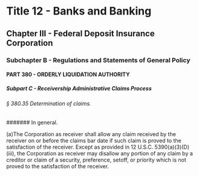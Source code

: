
# Title 12 - Banks and Banking
## Chapter III - Federal Deposit Insurance Corporation
### Subchapter B - Regulations and Statements of General Policy
#### PART 380 - ORDERLY LIQUIDATION AUTHORITY
##### Subpart C - Receivership Administrative Claims Process
###### § 380.35 Determination of claims.
####### In general.

(a)The Corporation as receiver shall allow any claim received by the receiver on or before the claims bar date if such claim is proved to the satisfaction of the receiver. Except as provided in 12 U.S.C. 5390(a)(3)(D)(iii), the Corporation as receiver may disallow any portion of any claim by a creditor or claim of a security, preference, setoff, or priority which is not proved to the satisfaction of the receiver.
